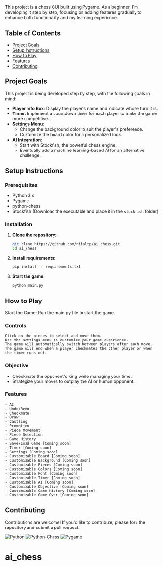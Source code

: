 This project is a chess GUI built using Pygame. As a beginner, I'm developing it step by step, focusing on adding features gradually to enhance both functionality and my learning experience.


## Table of Contents

- [Project Goals](#project-goals)
- [Setup Instructions](#setup-instructions)
- [How to Play](#how-to-play)
- [Features](#features)
- [Contributing](#contributing)


## Project Goals

This project is being developed step by step, with the following goals in mind:

- **Player Info Box**: Display the player's name and indicate whose turn it is.
- **Timer**: Implement a countdown timer for each player to make the game more competitive.
- **Settings Menu**:
  - Change the background color to suit the player's preference.
  - Customize the board color for a personalized look.
- **AI Integration**:
  - Start with Stockfish, the powerful chess engine.
  - Eventually add a machine learning-based AI for an alternative challenge.


## Setup Instructions

### Prerequisites
- Python 3.x
- Pygame
- python-chess
- Stockfish (Download the executable and place it in the `stockfish` folder)

### Installation
1. **Clone the repository**:
   ```bash
   git clone https://github.com/nihaltp/ai_chess.git
   cd ai_chess
   ```

2. **Install requirements**:
   ```bash
   pip install -r requirements.txt
   ```

3. **Start the game**:
   ```bash
   python main.py
   ```


## How to Play
Start the Game: Run the main.py file to start the game.

### Controls

    Click on the pieces to select and move them.
    Use the settings menu to customize your game experience.
    The game will automatically switch between players after each move.
    The game will end when a player checkmates the other player or when the timer runs out.


### Objective

- Checkmate the opponent's king while managing your time.
- Strategize your moves to outplay the AI or human opponent.


### Features

    - AI
    - Undo/Redo
    - Checkmate
    - Draw
    - Castling
    - Promotion
    - Piece Movement
    - Piece Selection
    - Game History
    - Save/Load Game [Coming soon]
    - Timer [Coming soon]
    - Settings [Coming soon]
    - Customizable Board [Coming soon]
    - Customizable Background [Coming soon]
    - Customizable Pieces [Coming soon]
    - Customizable Colors [Coming soon]
    - Customizable Font [Coming soon]
    - Customizable Timer [Coming soon]
    - Customizable AI [Coming soon]
    - Customizable Objective [Coming soon]
    - Customizable Game History [Coming soon]
    - Customizable Game Over [Coming soon]

## Contributing

Contributions are welcome! If you'd like to contribute, please fork the repository and submit a pull request.


![Python](https://img.shields.io/badge/python-blue)
![Python-Chess](https://img.shields.io/badge/python--chess-orange)
![Pygame](https://img.shields.io/badge/pygame-green)


# ai_chess